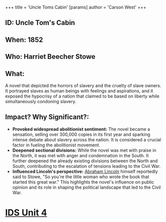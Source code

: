 +++
 title = 'Uncle Toms Cabin'
[params]
	author = 'Carson West'
+++
## ID: Uncle Tom's Cabin
## When: 1852
## Who: Harriet Beecher Stowe
## What:
A novel that depicted the horrors of slavery and the cruelty of slave owners. It portrayed slaves as human beings with feelings and aspirations, and it exposed the hypocrisy of a nation that claimed to be based on liberty while simultaneously condoning slavery.
## Impact? Why Significant?:
- **Provoked widespread abolitionist sentiment:** The novel became a sensation, selling over 300,000 copies in its first year and sparking intense debate about slavery across the nation. It is considered a crucial factor in fueling the abolitionist movement.
- **Deepened sectional divisions:** While the novel was met with praise in the North, it was met with anger and condemnation in the South. It further deepened the already existing divisions between the North and South, contributing to the escalation of tensions leading to the Civil War.
- **Influenced Lincoln's perspective:** [Abraham Lincoln](./../abraham-lincoln/) himself reportedly said to Stowe, "So you're the little woman who wrote the book that started this great war." This highlights the novel's influence on public opinion and its role in shaping the political landscape that led to the Civil War. 

# [IDS Unit 4](./../ids-unit-4/)